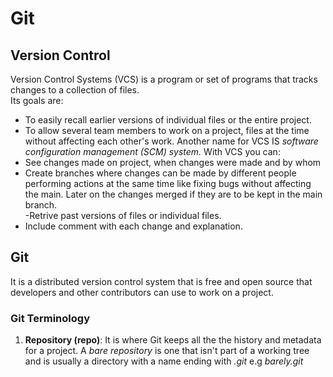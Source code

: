 # Git

## Version Control
Version Control Systems (VCS) is a program or set of programs that tracks changes to a collection of files.</br>
Its goals are:
-  To easily recall earlier versions of individual files or the entire project.
-  To allow several team members to work on a project, files at the time without affecting each other's work.
Another name for VCS IS *software configuration management (SCM) system.*
With VCS you can:</br>
-  See changes made on project, when changes were made and by whom
-  Create branches where changes can be made by different people performing actions at the same time like fixing bugs without affecting the main. Later on the changes merged if they are to be kept in the main branch.</br>
-Retrive past versions of files or individual files.
- Include comment with each change and explanation.

## Git
It is a distributed version control system that is free and open source that developers and other contributors can use to work on a project.</br>
### Git Terminology
1. __Repository (repo)__: It is where Git keeps all the the history and metadata for a project. A *bare repository* is one that isn't part of a working tree and is usually a directory with a name ending with *.git* e.g *barely.git*


